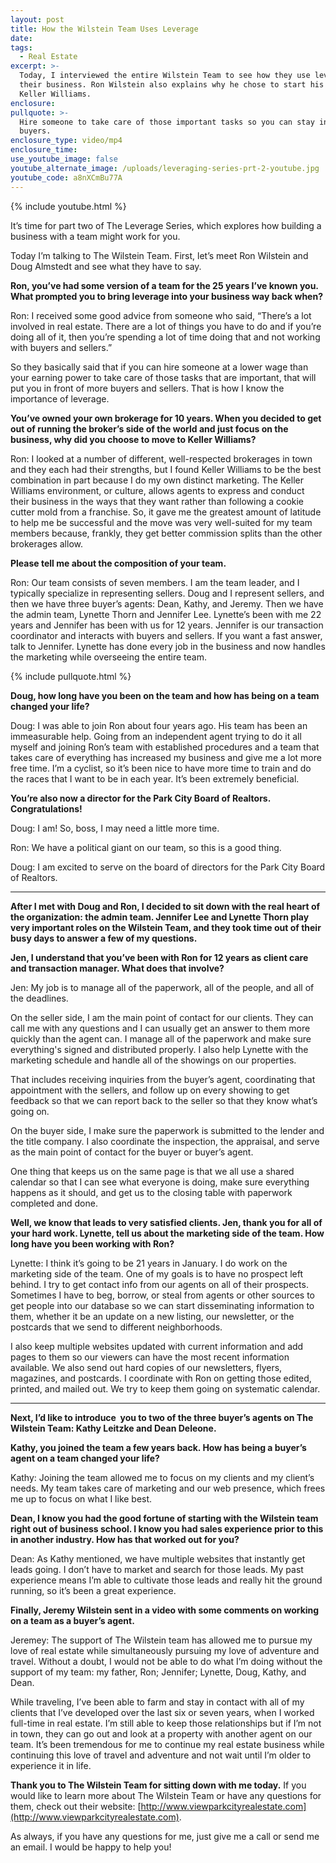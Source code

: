 ```yaml
---
layout: post
title: How the Wilstein Team Uses Leverage
date:
tags:
  - Real Estate
excerpt: >-
  Today, I interviewed the entire Wilstein Team to see how they use leverage in
  their business. Ron Wilstein also explains why he chose to start his team with
  Keller Williams.
enclosure:
pullquote: >-
  Hire someone to take care of those important tasks so you can stay in front of
  buyers.
enclosure_type: video/mp4
enclosure_time:
use_youtube_image: false
youtube_alternate_image: /uploads/leveraging-series-prt-2-youtube.jpg
youtube_code: a8nXCmBu77A
---
```



{% include youtube.html %}

It’s time for part two of The Leverage Series, which explores how building a business with a team might work for you.

Today I’m talking to The Wilstein Team. First, let’s meet Ron Wilstein and Doug Almstedt and see what they have to say.

**Ron, you’ve had some version of a team for the 25 years I’ve known you. What prompted you to bring leverage into your business way back when?**

Ron: I received some good advice from someone who said, “There’s a lot involved in real estate. There are a lot of things you have to do and if you’re doing all of it, then you’re spending a lot of time doing that and not working with buyers and sellers.”

So they basically said that if you can hire someone at a lower wage than your earning power to take care of those tasks that are important, that will put you in front of more buyers and sellers. That is how I know the importance of leverage. &nbsp;

**You’ve owned your own brokerage for 10 years. When you decided to get out of running the broker’s side of the world and just focus on the business, why did you choose to move to Keller Williams?**

Ron: I looked at a number of different, well-respected brokerages in town and they each had their strengths, but I found Keller Williams to be the best combination in part because I do my own distinct marketing. The Keller Williams environment, or culture, allows agents to express and conduct their business in the ways that they want rather than following a cookie cutter mold from a franchise. So, it gave me the greatest amount of latitude to help me be successful and the move was very well-suited for my team members because, frankly, they get better commission splits than the other brokerages allow.

**Please tell me about the composition of your team.**

Ron: Our team consists of seven members. I am the team leader, and I typically specialize in representing sellers. Doug and I represent sellers, and then we have three buyer’s agents: Dean, Kathy, and Jeremy. Then we have the admin team, Lynette Thorn and Jennifer Lee. Lynette’s been with me 22 years and Jennifer has been with us for 12 years. Jennifer is our transaction coordinator and interacts with buyers and sellers. If you want a fast answer, talk to Jennifer. Lynette has done every job in the business and now handles the marketing while overseeing the entire team.

{% include pullquote.html %}

**Doug, how long have you been on the team and how has being on a team changed your life?**

Doug: I was able to join Ron about four years ago. His team has been an immeasurable help. Going from an independent agent trying to do it all myself and joining Ron’s team with established procedures and a team that takes care of everything has increased my business and give me a lot more free time. I’m a cyclist, so it’s been nice to have more time to train and do the races that I want to be in each year. It’s been extremely beneficial.

**You’re also now a director for the Park City Board of Realtors. Congratulations!**

Doug: I am! So, boss, I may need a little more time.

Ron: We have a political giant on our team, so this is a good thing.

Doug: I am excited to serve on the board of directors for the Park City Board of Realtors.

_______________________________________

**After I met with Doug and Ron, I decided to sit down with the real heart of the organization: the admin team. Jennifer Lee and Lynette Thorn play very important roles on the Wilstein Team, and they took time out of their busy days to answer a few of my questions.**

**Jen, I understand that you’ve been with Ron for 12 years as client care and transaction manager. What does that involve?**

Jen: My job is to manage all of the paperwork, all of the people, and all of the deadlines.

On the seller side, I am the main point of contact for our clients. They can call me with any questions and I can usually get an answer to them more quickly than the agent can. I manage all of the paperwork and make sure everything's signed and distributed properly. I also help Lynette with the marketing schedule and handle all of the showings on our properties.

That includes receiving inquiries from the buyer’s agent, coordinating that appointment with the sellers, and follow up on every showing to get feedback so that we can report back to the seller so that they know what’s going on.

On the buyer side, I make sure the paperwork is submitted to the lender and the title company. I also coordinate the inspection, the appraisal, and serve as the main point of contact for the buyer or buyer’s agent.

One thing that keeps us on the same page is that we all use a shared calendar so that I can see what everyone is doing, make sure everything happens as it should, and get us to the closing table with paperwork completed and done.

**Well, we know that leads to very satisfied clients. Jen, thank you for all of your hard work. Lynette, tell us about the marketing side of the team. How long have you been working with Ron?**

Lynette: I think it’s going to be 21 years in January. I do work on the marketing side of the team. One of my goals is to have no prospect left behind. I try to get contact info from our agents on all of their prospects. Sometimes I have to beg, borrow, or steal from agents or other sources to get people into our database so we can start disseminating information to them, whether it be an update on a new listing, our newsletter, or the postcards that we send to different neighborhoods.

I also keep multiple websites updated with current information and add pages to them so our viewers can have the most recent information available. We also send out hard copies of our newsletters, flyers, magazines, and postcards. I coordinate with Ron on getting those edited, printed, and mailed out. We try to keep them going on systematic calendar.

_______________________________________

**Next, I’d like to introduce &nbsp;you to two of the three buyer’s agents on The Wilstein Team: Kathy Leitzke and Dean Deleone.**

**Kathy, you joined the team a few years back. How has being a buyer’s agent on a team changed your life?**

Kathy: Joining the team allowed me to focus on my clients and my client’s needs. My team takes care of marketing and our web presence, which frees me up to focus on what I like best.

**Dean, I know you had the good fortune of starting with the Wilstein team right out of business school. I know you had sales experience prior to this in another industry. How has that worked out for you?**

Dean: As Kathy mentioned, we have multiple websites that instantly get leads going. I don’t have to market and search for those leads. My past experience means I’m able to cultivate those leads and really hit the ground running, so it’s been a great experience.

**Finally, Jeremy Wilstein sent in a video with some comments on working on a team as a buyer’s agent.**

Jeremey: The support of The Wilstein team has allowed me to pursue my love of real estate while simultaneously pursuing my love of adventure and travel. Without a doubt, I would not be able to do what I’m doing without the support of my team: my father, Ron; Jennifer; Lynette, Doug, Kathy, and Dean.

While traveling, I’ve been able to farm and stay in contact with all of my clients that I’ve developed over the last six or seven years, when I worked full-time in real estate. I’m still able to keep those relationships but if I’m not in town, they can go out and look at a property with another agent on our team. It’s been tremendous for me to continue my real estate business while continuing this love of travel and adventure and not wait until I’m older to experience it in life.

**Thank you to The Wilstein Team for sitting down with me today.** If you would like to learn more about The Wilstein Team or have any questions for them, check out their website: [http://www.viewparkcityrealestate.com](http://www.viewparkcityrealestate.com).

As always, if you have any questions for me, just give me a call or send me an email. I would be happy to help you!